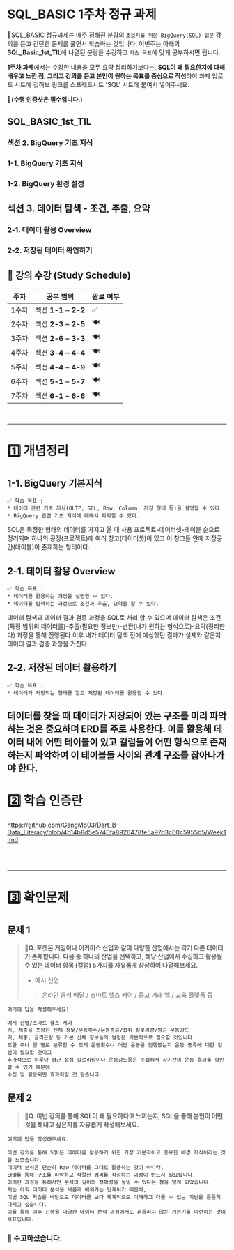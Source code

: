 # SQL_BASIC 1주차 정규 과제 

📌SQL_BASIC 정규과제는 매주 정해진 분량의 `초보자를 위한 BigQuery(SQL) 입문` 강의를 듣고 간단한 문제를 풀면서 학습하는 것입니다. 이번주는 아래의 **SQL_Basic_1st_TIL**에 나열된 분량을 수강하고 `학습 목표`에 맞게 공부하시면 됩니다.

**1주차 과제**에서는 수강한 내용을 모두 요약 정리하기보다는, **SQL이 왜 필요한지에 대해 배우고 느낀 점, 그리고 강의를 듣고 본인이 원하는 목표를 중심으로 작성**하여 과제 업로드 시트에 깃허브 링크를 스프레드시트 'SQL' 시트에 붙여서 넣어주세요. 

**👀(수행 인증샷은 필수입니다.)** 

## SQL_BASIC_1st_TIL

### 섹션 2. BigQuery 기초 지식

### 1-1. BigQuery 기초 지식

### 1-2. BigQuery 환경 설정

## 섹션 3. 데이터 탐색 - 조건, 추출, 요약

### 2-1. 데이터 활용 Overview 

### 2-2. 저장된 데이터 확인하기

## 🏁 강의 수강 (Study Schedule)

| 주차  | 공부 범위              | 완료 여부 |
| ----- | ---------------------- | --------- |
| 1주차 | 섹션 **1-1** ~ **2-2** | ✅         |
| 2주차 | 섹션 **2-3** ~ **2-5** | 🍽️         |
| 3주차 | 섹션 **2-6** ~ **3-3** | 🍽️         |
| 4주차 | 섹션 **3-4** ~ **4-4** | 🍽️         |
| 5주차 | 섹션 **4-4** ~ **4-9** | 🍽️         |
| 6주차 | 섹션 **5-1** ~ **5-7** | 🍽️         |
| 7주차 | 섹션 **6-1** ~ **6-6** | 🍽️         |


<br>

<!-- 여기까진 그대로 둬 주세요-->

---

# 1️⃣ 개념정리 
<!-- 강의 수강 이후에 아래의 학습 목표에 맞게 개념을 자유롭게 정리해주세요.-->
## 1-1. BigQuery 기본지식

~~~
✅ 학습 목표 :
* 데이터 관련 기초 지식(OLTP, SQL, Row, Column, 저장 형태 등)을 설명할 수 있다. 
* BigQuery 관련 기초 지식에 대해서 파악할 수 있다. 
~~~

<!-- 새롭게 배운 내용을 자유롭게 정리해주세요.-->

SQL은 특정한 형태의 데이터를 가지고 올 때 사용
프로젝트-데이터셋-테이블 순으로 정리되며 
하나의 공장(프로젝트)에 여러 창고(데이터셋)이 있고 이 창고들 안에 저장공간(테이블)이 존재하는 형태이다.

## 2-1. 데이터 활용 Overview

~~~
✅ 학습 목표 :
* 데이터를 활용하는 과정을 설명할 수 있다.
* 데이터를 탐색하는 과정으로 조건과 추출, 요약을 할 수 있다. 
~~~

<!-- 새롭게 배운 내용을 자유롭게 정리해주세요.-->

데이터 탐색과 데이터 결과 검증 과정을 SQL로 처리 할 수 있으며 
데이터 탐색은 조건(특정 범위의 데이터를)-추출(필요한 정보만)-변환(내가 원하는 형식으로)-요약(정리한다) 
과정을 통해 진행된다
이후 내가 데이터 탐색 전에 예상했던 결과가 실제와 같은지 데이터 결과 검증 과정을 거친다.

## 2-2. 저장된 데이터 활용하기

~~~
✅ 학습 목표 :
* 데이터가 저장되는 형태를 알고 저장된 데이터를 활용할 수 있다. 
~~~



<!-- 새롭게 배운 내용을 자유롭게 정리해주세요.-->

데이터를 찾을 때 데이터가 저장되어 있는 구조를 미리 파악하는 것은 중요하며
ERD를 주로 사용한다.
이를 활용해 데이터 내에 어떤 테이블이 있고 컬럼들이 어떤 형식으로 존재하는지 파악하여 
이 테이블들 사이의 관계 구조를 잡아나가야 한다.
---
# 2️⃣ 학습 인증란

https://github.com/GangMo03/Dart_B-Data_Literacy/blob/4b14b8d5e5740fa8926478fe5a97d3c60c5955b5/Week1.md


<br>
<br>

---

# 3️⃣ 확인문제

## 문제 1

> **🧚Q. 포켓몬 게임이나 이커머스 산업과 같이 다양한 산업에서는 각기 다른 데이터가 존재합니다. 다음 중 하나의 산업을 선택하고, 해당 산업에서 수집하고 활용될 수 있는 데이터 항목 (칼럼) 5가지를 자유롭게 상상하여 나열해보세요.**
>
> - 예시 산업 
>
> >  온라인 음식 배달 / 스마트 헬스 케어 / 중고 거래 앱 / 교육 플랫폼 등 

<!--현실과 데이터 분석의 연결 고리를 상상하고, 데이터를 저장하는 형태를 활용하는 문제입니다. -->

<!--학습한 개념을 활용하여 자유롭게 설명해 보세요. 구체적인 예시를 들어 설명하면 더욱 좋습니다.-->

~~~
여기에 답을 작성해주세요!

예시 산업/스마트 헬스 케어
키, 체중을 포함한 신체 정보/운동횟수/운동종류/섭취 칼로리량/평균 운동강도
키, 체중, 골격근량 등 기본 신체 정보들의 컬럼은 기본적으로 필요할 것입니다.
또한 주나 월 별로 분류할 수 있게 운동횟수나 어떤 운동을 진행했는지 운동 종류에 대한 컬럼이 필요할 것이고
추가적으로 하루당 평균 섭취 칼로리량이나 운동강도등은 수집해서 장기간의 운동 결과를 확인 할 수 있기 때문에 
수집 및 활용되면 효과적일 것 같습니다.

~~~



## 문제 2

> **🧚Q. 이번 강의를 통해 SQL이 왜 필요하다고 느끼는지, SQL을 통해 본인이 어떤 것을 해내고 싶은지를 자유롭게 작성해보세요.**

~~~
여기에 답을 작성해주세요.

이번 강의를 통해 SQL은 데이터를 활용하기 위한 가장 기본적이고 중요한 배경 지식이라는 것을 느꼈습니다.
데이터 분석은 단순히 Raw 데이터를 그대로 활용하는 것이 아니라, 
ERD를 통해 구조를 파악하고 적절한 쿼리를 작성하는 과정이 반드시 필요합니다. 
이러한 과정을 통해서만 분석의 깊이와 정확성을 높일 수 있다는 점을 알게 되었습니다.
저는 아직 데이터 분석을 새롭게 배워가는 단계이기 때문에, 
이번 SQL 학습을 바탕으로 데이터를 보다 체계적으로 이해하고 다룰 수 있는 기반을 튼튼히 다지고 싶습니다. 
이를 통해 이후 진행될 다양한 데이터 분석 과정에서도 흔들리지 않는 기본기를 마련하는 것이 목표입니다.

~~~



### 🎉 수고하셨습니다.






